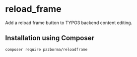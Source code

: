 # reload_frame

Add a reload frame button to TYPO3 backend content editing.

## Installation using Composer

```
composer require pazborma/reloadframe
```

